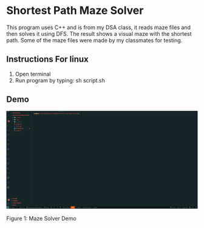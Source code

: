# Shortest Path Maze Solver

This program uses C++ and is from my DSA class, it reads maze files and then solves it using DFS. The result shows a visual maze with the shortest path. Some of the maze files were made by my classmates for testing.

## Instructions For linux

1. Open terminal
2. Run program by typing: sh script.sh

## Demo

![Maze Solver Demo](img/maze-solver-demo.gif "Maze Solver Demo")

Figure 1: Maze Solver Demo
